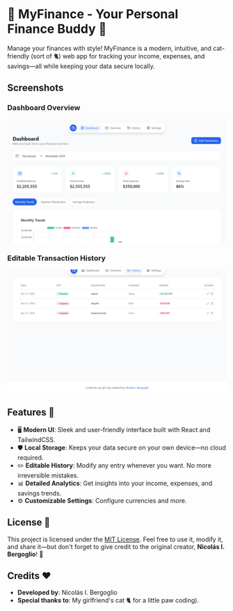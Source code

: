 # 💸 MyFinance - Your Personal Finance Buddy 🐾
Manage your finances with style! MyFinance is a modern, intuitive, and cat-friendly (sort of 🐈) web app for tracking your income, expenses, and savings—all while keeping your data secure locally.

## Screenshots

### Dashboard Overview
![Dashboard Overview](/general.png)

### Editable Transaction History
![Transaction History](/history.png)

## Features 🚀

- 🖥️ **Modern UI**: Sleek and user-friendly interface built with React and TailwindCSS.
- 🛡️ **Local Storage**: Keeps your data secure on your own device—no cloud required.
- ✏️ **Editable History**: Modify any entry whenever you want. No more irreversible mistakes.
- 📊 **Detailed Analytics**: Get insights into your income, expenses, and savings trends.
- ⚙️ **Customizable Settings**: Configure currencies and more.


## License 📜

This project is licensed under the [MIT License](LICENSE). Feel free to use it, modify it, and share it—but don't forget to give credit to the original creator, **Nicolás I. Bergoglio**! 🐾


## Credits ❤️

- **Developed by**: Nicolás I. Bergoglio  
- **Special thanks to**: My girlfriend's cat 🐈 for a little paw coding).  

